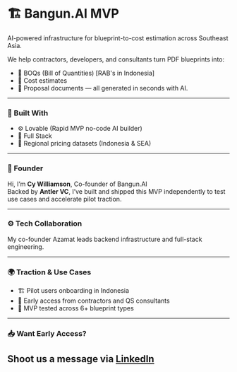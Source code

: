 # 🏗️ Bangun.AI MVP

AI-powered infrastructure for blueprint-to-cost estimation across Southeast Asia.

We help contractors, developers, and consultants turn PDF blueprints into:
- 📐 BOQs (Bill of Quantities) [RAB's in Indonesia]
- 💸 Cost estimates
- 📄 Proposal documents
— all generated in seconds with AI.

---

### 🔧 Built With

- ⚙️ Lovable (Rapid MVP no-code AI builder)
- 🤖 Full Stack
- 🧱 Regional pricing datasets (Indonesia & SEA)

---

### 👤 Founder

Hi, I’m **Cy Williamson**, Co-founder of Bangun.AI  
Backed by **Antler VC**, I’ve built and shipped this MVP independently to test use cases and accelerate pilot traction.

---

### ⚙️ Tech Collaboration

My co-founder Azamat leads backend infrastructure and full-stack engineering.  

---

### 🌍 Traction & Use Cases

- 🏗️ Pilot users onboarding in Indonesia
- 💼 Early access from contractors and QS consultants
- 🔧 MVP tested across 6+ blueprint types

---

### 📥 Want Early Access?

Shoot us a message via [LinkedIn](https://linkedin.com/in/cywilliamson) 
---
